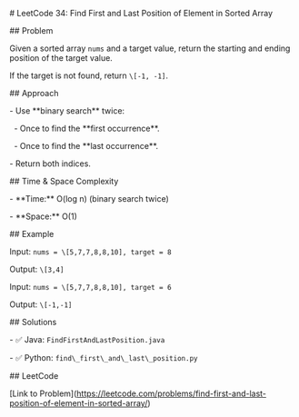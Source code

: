 \# LeetCode 34: Find First and Last Position of Element in Sorted Array



\## Problem

Given a sorted array `nums` and a target value, return the starting and ending position of the target value.  

If the target is not found, return `\[-1, -1]`.



\## Approach

\- Use \*\*binary search\*\* twice:

&nbsp; - Once to find the \*\*first occurrence\*\*.

&nbsp; - Once to find the \*\*last occurrence\*\*.

\- Return both indices.



\## Time \& Space Complexity

\- \*\*Time:\*\* O(log n) (binary search twice)

\- \*\*Space:\*\* O(1)



\## Example

Input: `nums = \[5,7,7,8,8,10], target = 8`  

Output: `\[3,4]`



Input: `nums = \[5,7,7,8,8,10], target = 6`  

Output: `\[-1,-1]`



\## Solutions

\- ✅ Java: `FindFirstAndLastPosition.java`

\- ✅ Python: `find\_first\_and\_last\_position.py`



\## LeetCode

\[Link to Problem](https://leetcode.com/problems/find-first-and-last-position-of-element-in-sorted-array/)



